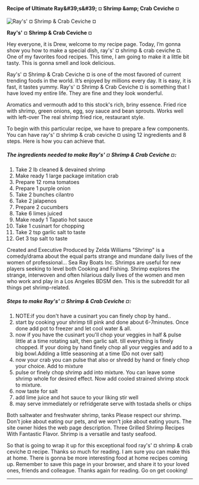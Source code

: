             

#### Recipe of Ultimate Ray&amp;#39;s&amp;#39; ¤ Shrimp &amp;amp; Crab Ceviche ¤

![Ray's' ¤ Shrimp &amp; Crab Ceviche ¤](https://img-global.cpcdn.com/recipes/5406764383076352/751x532cq70/rays-shrimp-crab-ceviche-recipe-main-photo.jpg)

**Ray's' ¤ Shrimp &amp; Crab Ceviche ¤**

Hey everyone, it is Drew, welcome to my recipe page. Today, I’m gonna show you how to make a special dish, ray's' ¤ shrimp & crab ceviche ¤. One of my favorites food recipes. This time, I am going to make it a little bit tasty. This is gonna smell and look delicious.

Ray's' ¤ Shrimp & Crab Ceviche ¤ is one of the most favored of current trending foods in the world. It’s enjoyed by millions every day. It is easy, it is fast, it tastes yummy. Ray's' ¤ Shrimp & Crab Ceviche ¤ is something that I have loved my entire life. They are fine and they look wonderful.

Aromatics and vermouth add to this stock's rich, briny essence. Fried rice with shrimp, green onions, egg, soy sauce and bean sprouts. Works well with left-over The real shrimp fried rice, restaurant style.

To begin with this particular recipe, we have to prepare a few components. You can have ray's' ¤ shrimp & crab ceviche ¤ using 12 ingredients and 8 steps. Here is how you can achieve that.

##### The ingredients needed to make Ray's' ¤ Shrimp & Crab Ceviche ¤:

1.  Take 2 lb cleaned & devained shrimp
2.  Make ready 1 large package imitation crab
3.  Prepare 12 roma tomatoes
4.  Prepare 1 purple onion
5.  Take 2 bunches cilantro
6.  Take 2 jalapenos
7.  Prepare 2 cucumbers
8.  Take 6 limes juiced
9.  Make ready 1 Tapatio hot sauce
10.  Take 1 cusinart for chopping
11.  Take 2 tsp garlic salt to taste
12.  Get 3 tsp salt to taste

Created and Executive Produced by Zelda Williams "Shrimp" is a comedy/drama about the equal parts strange and mundane daily lives of the women of professional… Sea Ray Boats Inc. Shrimps are useful for new players seeking to level both Cooking and Fishing. Shrimp explores the strange, interwoven and often hilarious daily lives of the women and men who work and play in a Los Angeles BDSM den. This is the subreddit for all things pet shrimp-related.

##### Steps to make Ray's' ¤ Shrimp & Crab Ceviche ¤:

1.  NOTE:if you don't have a cusinart you can finely chop by hand..
2.  start by cooking your shrimp till pink and done about 6-7minutes. Once done add pot to freezer and let cool water & all.
3.  now if you have the cusinart you'll chop your veggies in half & pulse little at a time rotating salt, then garlic salt. till everything is finely chopped. If your doing by hand finely chop all your veggies and add to a big bowl.Adding a little seasoning at a time (Do not over salt)
4.  now your crab you can pulse that also or shredd by hand or finely chop your choice. Add to mixture
5.  pulse or finely chop shrimp add into mixture. You can leave some shrimp whole for desired effect. Now add cooled strained shrimp stock to mixture.
6.  now taste for salt
7.  add lime juice and hot sauce to your liking stir well
8.  may serve immediately or refridgerate serve with tostada shells or chips

Both saltwater and freshwater shrimp, tanks Please respect our shrimp. Don't joke about eating our pets, and we won't joke about eating yours. The site owner hides the web page description. Three Grilled Shrimp Recipes With Fantastic Flavor. Shrimp is a versatile and tasty seafood.

So that is going to wrap it up for this exceptional food ray's' ¤ shrimp & crab ceviche ¤ recipe. Thanks so much for reading. I am sure you can make this at home. There is gonna be more interesting food at home recipes coming up. Remember to save this page in your browser, and share it to your loved ones, friends and colleague. Thanks again for reading. Go on get cooking!

* * *